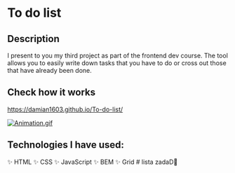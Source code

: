 # To do list 

## Description

I present to you my third project as part of the frontend dev course.
The tool allows you to easily write down tasks that you have to do or cross out those that have already been done.

## Check how it works
https://damian1603.github.io/To-do-list/

[![Animation.gif](https://i.postimg.cc/MK2YF31q/Animation.gif)](https://postimg.cc/Sjd8XrZv)

## Technologies I have used:
✨ HTML
✨ CSS 
✨ JavaScript
✨ BEM
✨ Grid
#   l i s t a   z a d a D 
 